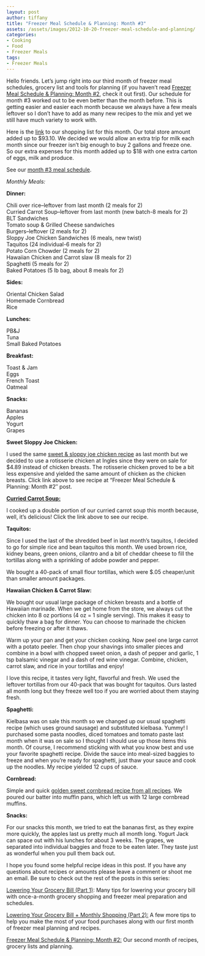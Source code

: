```yaml
---
layout: post
author: tiffany
title: "Freezer Meal Schedule & Planning: Month #3"
assets: /assets/images/2012-10-20-freezer-meal-schedule-and-planning/
categories: 
- Cooking
- Food
- Freezer Meals
tags: 
- Freezer Meals
---
```


Hello friends. Let’s jump right into our third month of freezer meal schedules, grocery list and tools for planning (if you haven’t read [Freezer Meal Schedule & Planning: Month #2](http://www.sweetpeonies.com/2012/10/freezer-meal-schedule-and-planning-2/ ), check it out first). Our schedule for month #3 worked out to be even better than the month before. This is getting easier and easier each month because we always have a few meals leftover so I don’t have to add as many new recipes to the mix and yet we still have much variety to work with.

Here is the [link](https://docs.google.com/spreadsheet/ccc?key=0ApU9WwQlN06CdG5HY2k5V3JyaFhMS3BGS3BsQVFuUVE) to our shopping list for this month. Our total store amount added up to $93.10\. We decided we would allow an extra trip for milk each month since our freezer isn’t big enough to buy 2 gallons and freeze one. So our extra expenses for this month added up to $18 with one extra carton of eggs, milk and produce.

See our [month #3 meal schedule](https://docs.google.com/spreadsheet/ccc?key=0ApU9WwQlN06CdGNiajNBR2o1emV0N1JlSDNmLUZlcVE).

_Monthly Meals:_

**Dinner:**

Chili over rice–leftover from last month (2 meals for 2)  
Curried Carrot Soup–leftover from last month (new batch-8 meals for 2)  
BLT Sandwiches  
Tomato soup & Grilled Cheese sandwiches  
Burgers–leftover (2 meals for 2)  
Sloppy Joe Chicken Sandwiches (6 meals, new twist)  
Taquitos (24 individual-6 meals for 2)  
Potato Corn Chowder (2 meals for 2)  
Hawaiian Chicken and Carrot slaw (8 meals for 2)  
Spaghetti (5 meals for 2)  
Baked Potatoes (5 lb bag, about 8 meals for 2)

**Sides:**

Oriental Chicken Salad  
Homemade Cornbread  
Rice

**Lunches:**

PB&J  
Tuna  
Small Baked Potatoes

**Breakfast:**

Toast & Jam  
Eggs  
French Toast  
Oatmeal

**Snacks:**

Bananas  
Apples  
Yogurt  
Grapes

**Sweet Sloppy Joe Chicken:**

I used the same [sweet & sloppy joe chicken recipe](http://www.sweetpeonies.com/2012/10/freezer-meal-schedule-and-planning-2/#sweet-sloppy) as last month but we decided to use a rotisserie chicken at Ingles since they were on sale for $4.89 instead of chicken breasts. The rotisserie chicken proved to be a bit less expensive and yielded the same amount of chicken as the chicken breasts. Click link above to see recipe at “Freezer Meal Schedule & Planning: Month #2″ post.

**[Curried Carrot Soup:](http://www.sweetpeonies.com/2012/09/lower-your-grocery-bill-monthly-meals-part-2/#carrot-soup "Lower Your Grocery Bill & Monthly Meals (Part 2)")**

I cooked up a double portion of our curried carrot soup this month because, well, it’s delicious! Click the link above to see our recipe.

**Taquitos:**

Since I used the last of the shredded beef in last month’s taquitos, I decided to go for simple rice and bean taquitos this month. We used brown rice, kidney beans, green onions, cilantro and a bit of cheddar cheese to fill the tortillas along with a sprinkling of adobe powder and pepper.

We bought a 40-pack of small flour tortillas, which were $.05 cheaper/unit than smaller amount packages.

**Hawaiian Chicken & Carrot Slaw:**

We bought our usual large package of chicken breasts and a bottle of Hawaiian marinade. When we get home from the store, we always cut the chicken into 8 oz portions (4 oz = 1 single serving). This makes it easy to quickly thaw a bag for dinner. You can choose to marinade the chicken before freezing or after it thaws.

Warm up your pan and get your chicken cooking. Now peel one large carrot with a potato peeler. Then chop your shavings into smaller pieces and combine in a bowl with chopped sweet onion, a dash of pepper and garlic, 1 tsp balsamic vinegar and a dash of red wine vinegar. Combine, chicken, carrot slaw, and rice in your tortillas and enjoy!

I love this recipe, it tastes very light, flavorful and fresh. We used the leftover tortillas from our 40-pack that was bought for taquitos. Ours lasted all month long but they freeze well too if you are worried about them staying fresh.

**Spaghetti:**

Kielbasa was on sale this month so we changed up our usual spaghetti recipe (which uses ground sausage) and substituted kielbasa. Yummy! I purchased some pasta noodles, diced tomatoes and tomato paste last month when it was on sale so I thought I should use up those items this month. Of course, I recommend sticking with what you know best and use your favorite spaghetti recipe. Divide the sauce into meal-sized baggies to freeze and when you’re ready for spaghetti, just thaw your sauce and cook up the noodles. My recipe yielded 12 cups of sauce.

**Cornbread:**

Simple and quick [golden sweet cornbread recipe from all recipes](http://allrecipes.com/recipe/golden-sweet-cornbread/detail.aspx). We poured our batter into muffin pans, which left us with 12 large cornbread muffins.

**Snacks:**

For our snacks this month, we tried to eat the bananas first, as they expire more quickly, the apples last us pretty much all month long. Yogurt Jack can space out with his lunches for about 3 weeks. The grapes, we separated into individual baggies and froze to be eaten later. They taste just as wonderful when you pull them back out.

I hope you found some helpful recipe ideas in this post. If you have any questions about recipes or amounts please leave a comment or shoot me an email. Be sure to check out the rest of the posts in this series:

[Lowering Your Grocery Bill (Part 1)](http://www.sweetpeonies.com/2012/09/lower-your-grocery-bill-monthly-shopping-part-1/ "Lower Your Grocery Bill + Monthly Shopping (Part 1)"): Many tips for lowering your grocery bill with once-a-month grocery shopping and freezer meal preparation and schedules.

[Lowering Your Grocery Bill + Monthly Shopping (Part 2):](http://www.sweetpeonies.com/2012/09/lower-your-grocery-bill-monthly-meals-part-2/ "Lower Your Grocery Bill & Monthly Meals (Part 2)") A few more tips to help you make the most of your food purchases along with our first month of freezer meal planning and recipes.

[Freezer Meal Schedule & Planning: Month #2:](http://www.sweetpeonies.com/2012/10/freezer-meal-schedule-and-planning-2/ "Freezer Meal Schedule & Planning: Month #2") Our second month of recipes, grocery lists and planning.